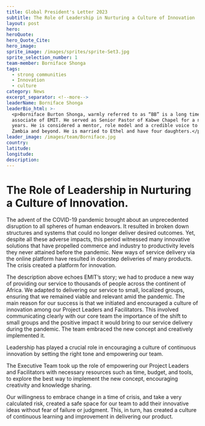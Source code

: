 ```yaml
---
title: Global President's Letter 2023
subtitle: The Role of Leadership in Nurturing a Culture of Innovation
layout: post
hero:
heroQuote:
hero_Quote_Cite:
hero_image:
sprite_image: /images/sprites/sprite-Set3.jpg
sprite_selection_number: 1
team-member: Borniface Shonga
tags:
  - strong communities
  - Innovation
  - culture
category: News
excerpt_separator: <!--more-->
leaderName: Borniface Shonga
leaderBio_html: >-
  <p>Borniface Burton Shonga, warmly referred to as “BB” is a long time
  associate of EMIT. He served as Senior Pastor of Kabwe Chapel for a number of
  years. He is considered a mentor, role model and a credible voice to many in
  Zambia and beyond. He is married to Ethel and have four daughters.</p>
leader_image: /images/team/Borniface.jpg
country:
latitude:
longitude:
description:
---
```


# **The Role of Leadership in Nurturing a Culture of Innovation.**

The advent of the COVID-19 pandemic brought about an unprecedented disruption to all spheres of human endeavors. It resulted in broken down structures and systems that could no longer deliver desired outcomes. Yet, despite all these adverse impacts, this period witnessed many innovative solutions that have propelled commerce and industry to productivity levels they never attained before the pandemic. New ways of service delivery via the online platform have resulted in doorstep deliveries of many products. The crisis created a platform for innovation.

The description above echoes EMIT’s story; we had to produce a new way of providing our service to thousands of people across the continent of Africa. We adapted to delivering our service to small, localized groups, ensuring that we remained viable and relevant amid the pandemic. The main reason for our success is that we initiated and encouraged a culture of innovation among our Project Leaders and Facilitators. This involved communicating clearly with our core team the importance of the shift to small groups and the positive impact it would bring to our service delivery during the pandemic. The team embraced the new concept and creatively implemented it.

Leadership has played a crucial role in encouraging a culture of continuous innovation by setting the right tone and empowering our team.

The Executive Team took up the role of empowering our Project Leaders and Facilitators with necessary resources such as time, budget, and tools, to explore the best way to implement the new concept, encouraging creativity and knowledge sharing.

Our willingness to embrace change in a time of crisis, and take a very calculated risk, created a safe space for our team to add their innovative ideas without fear of failure or judgment. This, in turn, has created a culture of continuous learning and improvement in delivering our product.
